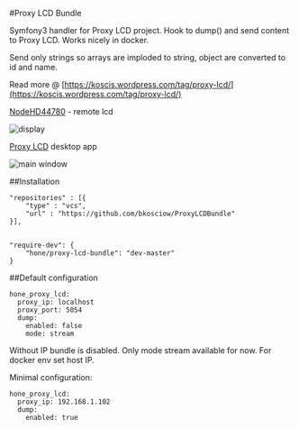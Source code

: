 #Proxy LCD Bundle

Symfony3 handler for Proxy LCD project. 
Hook to dump() and send content to Proxy LCD.
Works nicely in docker. 

Send only strings so arrays are imploded to string, object are converted to id and name. 

Read more @ [https://koscis.wordpress.com/tag/proxy-lcd/](https://koscis.wordpress.com/tag/proxy-lcd/)

[NodeHD44780](https://github.com/bkosciow/esp_remote_lcd) - remote lcd

![display](https://koscis.files.wordpress.com/2017/01/nodemcu_screen.jpg)

[Proxy LCD](https://github.com/bkosciow/proxy_lcd) desktop app

![main window](https://koscis.files.wordpress.com/2017/02/screen1.png)

##Installation

    "repositories" : [{
        "type" : "vcs",
        "url" : "https://github.com/bkosciow/ProxyLCDBundle"
    }],
    
    
    "require-dev": {
        "hone/proxy-lcd-bundle": "dev-master"
    }
    
##Default configuration

    hone_proxy_lcd:
      proxy_ip: localhost
      proxy_port: 5054
      dump:
        enabled: false
        mode: stream
      
Without IP bundle is disabled. Only mode stream available for now.
For docker env set host IP.

Minimal configuration:

    hone_proxy_lcd:
      proxy_ip: 192.168.1.102
      dump:
        enabled: true